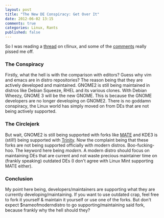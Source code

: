 ```yaml
---
layout: post
title: "The New DE Conspiracy: Get Over It"
date: 2012-06-02 13:15
comments: true
categories: Linux, Rants 
published: false
---
```


So I was reading a [thread](http://www.reddit.com/r/linux/comments/ugayi/linus_torvalds_on_gnome3_tell_us_what_you_really/) on r/linux, 
and some of the [comments](http://www.reddit.com/r/linux/comments/ugayi/linus_torvalds_on_gnome3_tell_us_what_you_really/c4vb5il) really pissed me off.

<!-- more -->

### The Conspiracy

Firstly, what the hell is with the comparison with editors? Guess why vim and emacs are in distro repositories? The reason being that they are actively
developed and maintained. GNOME2 is still being maintained in distros like Debian Squeeze, RHEL and its various clones. With Debian Wheezy, GNOME 3 will
be the new GNOME. This is because the GNOME developers are no longer developing on GNOME2. There is no goddamn conspiracy, the Linux world has simply 
moved on from DEs that are not being actively supported.

### The Circlejerk

But wait, GNOME2 is still being supported with forks like [MATE](http://mate-desktop.org/) and KDE3 is (still!) being supported with [Trinity](http://www.trinitydesktop.org/).
Now the complaint being that these forks are not being supported officially with modern distros. Boo-fucking-hoo. The keyword here being *modern*. A modern distro should focus on 
maintaining DEs that are current and not waste precious maintainer time on (frankly speaking) outdated DEs (I don't agree with Linux Mint supporting MATE either). 

### Conclusion

My point here being, developers/maintainers are supporting what they are currently developing/maintaining. If you want to use outdated crap, feel free to fork it yourself & maintain
it yourself or use one of the forks. But don't expect $nameofmoderndistro to go supporting/maintaining said fork, because frankly why the hell should they?

